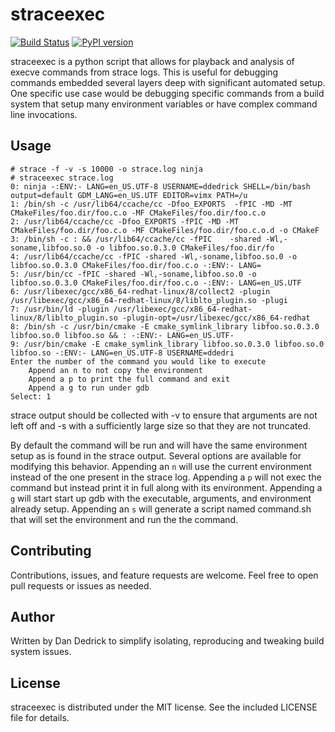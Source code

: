 # straceexec
[![Build Status](https://travis-ci.org/dandedrick/straceexec.svg?branch=master)](https://travis-ci.org/dandedrick/straceexec)
[![PyPI version](https://badge.fury.io/py/straceexec.svg)](https://badge.fury.io/py/straceexec)


straceexec is a python script that allows for playback and analysis of
execve commands from strace logs. This is useful for debugging commands
embedded several layers deep with significant automated setup. One specific
use case would be debugging specific commands from a build system that setup
many environment variables or have complex command line invocations.


## Usage
```
# strace -f -v -s 10000 -o strace.log ninja
# straceexec strace.log
0: ninja -:ENV:- LANG=en_US.UTF-8 USERNAME=ddedrick SHELL=/bin/bash output=default GDM_LANG=en_US.UTF EDITOR=vimx PATH=/u
1: /bin/sh -c /usr/lib64/ccache/cc -Dfoo_EXPORTS  -fPIC -MD -MT CMakeFiles/foo.dir/foo.c.o -MF CMakeFiles/foo.dir/foo.c.o
2: /usr/lib64/ccache/cc -Dfoo_EXPORTS -fPIC -MD -MT CMakeFiles/foo.dir/foo.c.o -MF CMakeFiles/foo.dir/foo.c.o.d -o CMakeF
3: /bin/sh -c : && /usr/lib64/ccache/cc -fPIC    -shared -Wl,-soname,libfoo.so.0 -o libfoo.so.0.3.0 CMakeFiles/foo.dir/fo
4: /usr/lib64/ccache/cc -fPIC -shared -Wl,-soname,libfoo.so.0 -o libfoo.so.0.3.0 CMakeFiles/foo.dir/foo.c.o -:ENV:- LANG=
5: /usr/bin/cc -fPIC -shared -Wl,-soname,libfoo.so.0 -o libfoo.so.0.3.0 CMakeFiles/foo.dir/foo.c.o -:ENV:- LANG=en_US.UTF
6: /usr/libexec/gcc/x86_64-redhat-linux/8/collect2 -plugin /usr/libexec/gcc/x86_64-redhat-linux/8/liblto_plugin.so -plugi
7: /usr/bin/ld -plugin /usr/libexec/gcc/x86_64-redhat-linux/8/liblto_plugin.so -plugin-opt=/usr/libexec/gcc/x86_64-redhat
8: /bin/sh -c /usr/bin/cmake -E cmake_symlink_library libfoo.so.0.3.0  libfoo.so.0 libfoo.so && : -:ENV:- LANG=en_US.UTF-
9: /usr/bin/cmake -E cmake_symlink_library libfoo.so.0.3.0 libfoo.so.0 libfoo.so -:ENV:- LANG=en_US.UTF-8 USERNAME=ddedri
Enter the number of the command you would like to execute
	Append an n to not copy the environment
	Append a p to print the full command and exit
	Append a g to run under gdb
Select: 1
```


strace output should be collected with -v to ensure that arguments are not
left off and -s with a sufficiently large size so that they are not
truncated.


By default the command will be run and will have the same environment setup
as is found in the strace output. Several options are available for
modifying this behavior. Appending an ```n``` will use the current
environment instead of the one present in the strace log. Appending a
```p``` will not exec the command but instead print it in full along with
its environment. Appending a ```g``` will start start up gdb with the
executable, arguments, and environment already setup. Appending an ```s``` will
generate a script named command.sh that will set the environment and run the
the command.


## Contributing
Contributions, issues, and feature requests are welcome. Feel free to open
pull requests or issues as needed.


## Author
Written by Dan Dedrick to simplify isolating, reproducing and tweaking build
system issues.


## License
straceexec is distributed under the MIT license. See the included LICENSE
file for details.
